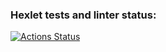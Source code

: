 ### Hexlet tests and linter status:
[![Actions Status](https://github.com/Oligkondr/frontend-project-46/actions/workflows/hexlet-check.yml/badge.svg)](https://github.com/Oligkondr/frontend-project-46/actions)